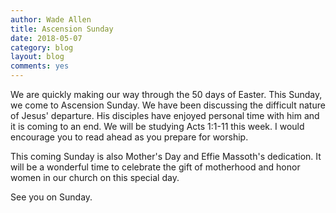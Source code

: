 ```yaml
---
author: Wade Allen
title: Ascension Sunday 
date: 2018-05-07
category: blog
layout: blog
comments: yes
---
```

 
We are quickly making our way through the 50 days of Easter. This Sunday, we come to Ascension Sunday. We have been discussing the difficult nature of Jesus' departure. His disciples have enjoyed personal time with him and it is coming to an end. We will be studying Acts 1:1-11 this week. I would encourage you to read ahead as you prepare for worship.

This coming Sunday is also Mother's Day and Effie Massoth's dedication. It will be a wonderful time to celebrate the gift of motherhood and honor women in our church on this special day.

See you on Sunday.
 

